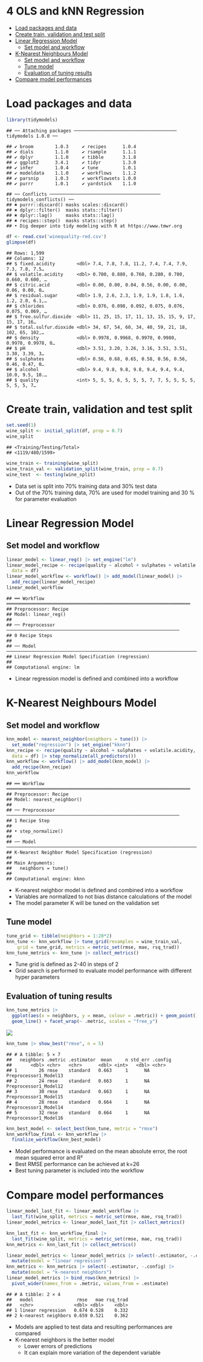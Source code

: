 4 OLS and kNN Regression
================

- <a href="#load-packages-and-data" id="toc-load-packages-and-data">Load
  packages and data</a>
- <a href="#create-train-validation-and-test-split"
  id="toc-create-train-validation-and-test-split">Create train, validation
  and test split</a>
- <a href="#linear-regression-model"
  id="toc-linear-regression-model">Linear Regression Model</a>
  - <a href="#set-model-and-workflow" id="toc-set-model-and-workflow">Set
    model and workflow</a>
- <a href="#k-nearest-neighbours-model"
  id="toc-k-nearest-neighbours-model">K-Nearest Neighbours Model</a>
  - <a href="#set-model-and-workflow-1"
    id="toc-set-model-and-workflow-1">Set model and workflow</a>
  - <a href="#tune-model" id="toc-tune-model">Tune model</a>
  - <a href="#evaluation-of-tuning-results"
    id="toc-evaluation-of-tuning-results">Evaluation of tuning results</a>
- <a href="#compare-model-performances"
  id="toc-compare-model-performances">Compare model performances</a>

# Load packages and data

``` r
library(tidymodels)
```

    ## ── Attaching packages ────────────────────────────────────── tidymodels 1.0.0 ──

    ## ✔ broom        1.0.3     ✔ recipes      1.0.4
    ## ✔ dials        1.1.0     ✔ rsample      1.1.1
    ## ✔ dplyr        1.1.0     ✔ tibble       3.1.8
    ## ✔ ggplot2      3.4.1     ✔ tidyr        1.3.0
    ## ✔ infer        1.0.4     ✔ tune         1.0.1
    ## ✔ modeldata    1.1.0     ✔ workflows    1.1.2
    ## ✔ parsnip      1.0.3     ✔ workflowsets 1.0.0
    ## ✔ purrr        1.0.1     ✔ yardstick    1.1.0

    ## ── Conflicts ───────────────────────────────────────── tidymodels_conflicts() ──
    ## ✖ purrr::discard() masks scales::discard()
    ## ✖ dplyr::filter()  masks stats::filter()
    ## ✖ dplyr::lag()     masks stats::lag()
    ## ✖ recipes::step()  masks stats::step()
    ## • Dig deeper into tidy modeling with R at https://www.tmwr.org

``` r
df <- read.csv('winequality-red.csv')
glimpse(df)
```

    ## Rows: 1,599
    ## Columns: 12
    ## $ fixed.acidity        <dbl> 7.4, 7.8, 7.8, 11.2, 7.4, 7.4, 7.9, 7.3, 7.8, 7.5…
    ## $ volatile.acidity     <dbl> 0.700, 0.880, 0.760, 0.280, 0.700, 0.660, 0.600, …
    ## $ citric.acid          <dbl> 0.00, 0.00, 0.04, 0.56, 0.00, 0.00, 0.06, 0.00, 0…
    ## $ residual.sugar       <dbl> 1.9, 2.6, 2.3, 1.9, 1.9, 1.8, 1.6, 1.2, 2.0, 6.1,…
    ## $ chlorides            <dbl> 0.076, 0.098, 0.092, 0.075, 0.076, 0.075, 0.069, …
    ## $ free.sulfur.dioxide  <dbl> 11, 25, 15, 17, 11, 13, 15, 15, 9, 17, 15, 17, 16…
    ## $ total.sulfur.dioxide <dbl> 34, 67, 54, 60, 34, 40, 59, 21, 18, 102, 65, 102,…
    ## $ density              <dbl> 0.9978, 0.9968, 0.9970, 0.9980, 0.9978, 0.9978, 0…
    ## $ pH                   <dbl> 3.51, 3.20, 3.26, 3.16, 3.51, 3.51, 3.30, 3.39, 3…
    ## $ sulphates            <dbl> 0.56, 0.68, 0.65, 0.58, 0.56, 0.56, 0.46, 0.47, 0…
    ## $ alcohol              <dbl> 9.4, 9.8, 9.8, 9.8, 9.4, 9.4, 9.4, 10.0, 9.5, 10.…
    ## $ quality              <int> 5, 5, 5, 6, 5, 5, 5, 7, 7, 5, 5, 5, 5, 5, 5, 5, 7…

# Create train, validation and test split

``` r
set.seed(1)
wine_split <- initial_split(df, prop = 0.7)
wine_split
```

    ## <Training/Testing/Total>
    ## <1119/480/1599>

``` r
wine_train <- training(wine_split)
wine_train_val <- validation_split(wine_train, prop = 0.7)
wine_test  <- testing(wine_split)
```

- Data set is split into 70% training data and 30% test data
- Out of the 70% training data, 70% are used for model training and 30 %
  for parameter evaluation

# Linear Regression Model

## Set model and workflow

``` r
linear_model <- linear_reg() |> set_engine("lm")
linear_model_recipe <- recipe(quality ~ alcohol + sulphates + volatile.acidity,
  data = df)
linear_model_workflow <- workflow() |> add_model(linear_model) |> 
  add_recipe(linear_model_recipe)
linear_model_workflow
```

    ## ══ Workflow ════════════════════════════════════════════════════════════════════
    ## Preprocessor: Recipe
    ## Model: linear_reg()
    ## 
    ## ── Preprocessor ────────────────────────────────────────────────────────────────
    ## 0 Recipe Steps
    ## 
    ## ── Model ───────────────────────────────────────────────────────────────────────
    ## Linear Regression Model Specification (regression)
    ## 
    ## Computational engine: lm

- Linear regression model is defined and combined into a workflow

# K-Nearest Neighbours Model

## Set model and workflow

``` r
knn_model <- nearest_neighbor(neighbors = tune()) |> 
  set_mode("regression") |> set_engine("kknn")
knn_recipe <- recipe(quality ~ alcohol + sulphates + volatile.acidity,
  data = df) |> step_normalize(all_predictors())
knn_workflow <- workflow() |> add_model(knn_model) |> 
  add_recipe(knn_recipe)
knn_workflow
```

    ## ══ Workflow ════════════════════════════════════════════════════════════════════
    ## Preprocessor: Recipe
    ## Model: nearest_neighbor()
    ## 
    ## ── Preprocessor ────────────────────────────────────────────────────────────────
    ## 1 Recipe Step
    ## 
    ## • step_normalize()
    ## 
    ## ── Model ───────────────────────────────────────────────────────────────────────
    ## K-Nearest Neighbor Model Specification (regression)
    ## 
    ## Main Arguments:
    ##   neighbors = tune()
    ## 
    ## Computational engine: kknn

- K-nearest neighbor model is defined and combined into a workflow
- Variables are normalized to not bias distance calculations of the
  model
- The model parameter K will be tuned on the validation set

## Tune model

``` r
tune_grid <- tibble(neighbors = 1:20*2)
knn_tune <- knn_workflow |> tune_grid(resamples = wine_train_val, 
    grid = tune_grid, metrics = metric_set(rmse, mae, rsq_trad))
knn_tune_metrics <- knn_tune |> collect_metrics()
```

- Tune grid is defined as 2-40 in steps of 2
- Grid search is performed to evaluate model performance with different
  hyper parameters

## Evaluation of tuning results

``` r
knn_tune_metrics |> 
  ggplot(aes(x = neighbors, y = mean, colour = .metric)) + geom_point() + 
  geom_line() + facet_wrap(~ .metric, scales = "free_y")
```

![](4_OLS_and_kNN_Regression_files/figure-gfm/unnamed-chunk-6-1.png)<!-- -->

``` r
knn_tune |> show_best("rmse", n = 5) 
```

    ## # A tibble: 5 × 7
    ##   neighbors .metric .estimator  mean     n std_err .config              
    ##       <dbl> <chr>   <chr>      <dbl> <int>   <dbl> <chr>                
    ## 1        26 rmse    standard   0.663     1      NA Preprocessor1_Model13
    ## 2        24 rmse    standard   0.663     1      NA Preprocessor1_Model12
    ## 3        30 rmse    standard   0.663     1      NA Preprocessor1_Model15
    ## 4        28 rmse    standard   0.664     1      NA Preprocessor1_Model14
    ## 5        32 rmse    standard   0.664     1      NA Preprocessor1_Model16

``` r
knn_best_model <- select_best(knn_tune, metric = "rmse")
knn_workflow_final <- knn_workflow |> 
  finalize_workflow(knn_best_model)
```

- Model performance is evaluated on the mean absolute error, the root
  mean squared error and R²
- Best RMSE performance can be achieved at k=26
- Best tuning parameter is included into the workflow

# Compare model performances

``` r
linear_model_last_fit <- linear_model_workflow |> 
  last_fit(wine_split, metrics = metric_set(rmse, mae, rsq_trad))
linear_model_metrics <- linear_model_last_fit |> collect_metrics()

knn_last_fit <- knn_workflow_final |> 
  last_fit(wine_split, metrics = metric_set(rmse, mae, rsq_trad))
knn_metrics <- knn_last_fit |> collect_metrics()

linear_model_metrics <- linear_model_metrics |> select(-.estimator, -.config) |> 
  mutate(model = "linear regression")
knn_metrics <- knn_metrics |> select(-.estimator, -.config) |> 
  mutate(model = "k-nearest neighbors")
linear_model_metrics |> bind_rows(knn_metrics) |> 
  pivot_wider(names_from = .metric, values_from = .estimate)
```

    ## # A tibble: 2 × 4
    ##   model                rmse   mae rsq_trad
    ##   <chr>               <dbl> <dbl>    <dbl>
    ## 1 linear regression   0.674 0.528    0.332
    ## 2 k-nearest neighbors 0.659 0.521    0.362

- Models are applied to test data and resulting performances are
  compared
- K-nearest neighbors is the better model
  - Lower errors of predictions
  - It can explain more variation of the dependent variable
